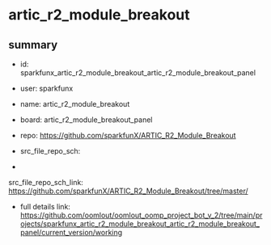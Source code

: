 # artic_r2_module_breakout
 
## summary 
* id: sparkfunx_artic_r2_module_breakout_artic_r2_module_breakout_panel
* user: sparkfunx
* name: artic_r2_module_breakout
* board: artic_r2_module_breakout_panel
* repo: https://github.com/sparkfunX/ARTIC_R2_Module_Breakout



* src_file_repo_sch: 
*
 src_file_repo_sch_link: https://github.com/sparkfunX/ARTIC_R2_Module_Breakout/tree/master/
* full details link: https://github.com/oomlout/oomlout_oomp_project_bot_v_2/tree/main/projects/sparkfunx_artic_r2_module_breakout_artic_r2_module_breakout_panel/current_version/working  







